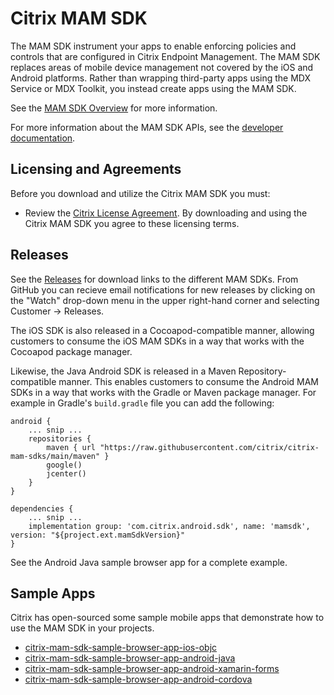 # Citrix MAM SDK

The MAM SDK instrument your apps to enable enforcing policies and controls that are configured in Citrix Endpoint Management. The MAM SDK replaces areas of mobile device management not covered by the iOS and Android platforms. Rather than wrapping third-party apps using the MDX Service or MDX Toolkit, you instead create apps using the MAM SDK. 

See the [MAM SDK Overview](https://docs.citrix.com/en-us/mdx-toolkit/mam-sdk-overview.html) for more information.

For more information about the MAM SDK APIs, see the [developer documentation](https://developer.cloud.com/citrixworkspace/mobile-application-integration/).

## Licensing and Agreements

Before you download and utilize the Citrix MAM SDK you must:

* Review the [Citrix License Agreement](https://developer.cloud.com/citrix-api-terms-of-use). By downloading and using the Citrix MAM SDK you agree to these licensing terms.  

## Releases

See the [Releases](https://github.com/citrix/citrix-mam-sdks/releases) for download links to the different MAM SDKs. From GitHub you can recieve email notifications for new releases by clicking on the "Watch" drop-down menu in the upper right-hand corner and selecting Customer -> Releases.

The iOS SDK is also released in a Cocoapod-compatible manner, allowing customers to consume the iOS MAM SDKs in a way that works with the Cocoapod package manager.

Likewise, the Java Android SDK is released in a Maven Repository-compatible manner.  This enables customers to consume the Android MAM SDKs in a way that works with the Gradle or Maven package manager. For example in Gradle's `build.gradle` file you can add the following:
```
android {
    ... snip ...
    repositories {
        maven { url "https://raw.githubusercontent.com/citrix/citrix-mam-sdks/main/maven" }
        google()
        jcenter()
    }
}

dependencies {
    ... snip ...
    implementation group: 'com.citrix.android.sdk', name: 'mamsdk', version: "${project.ext.mamSdkVersion}"
}
```
See the Android Java sample browser app for a complete example.

## Sample Apps

Citrix has open-sourced some sample mobile apps that demonstrate how to use the MAM SDK in your projects.

- [citrix-mam-sdk-sample-browser-app-ios-objc](https://github.com/citrix/citrix-mam-sdk-sample-browser-app-ios-objc)
- [citrix-mam-sdk-sample-browser-app-android-java](https://github.com/citrix/citrix-mam-sdk-sample-browser-app-android-java)
- [citrix-mam-sdk-sample-browser-app-android-xamarin-forms](https://github.com/citrix/citrix-mam-sdk-sample-browser-app-android-xamarin-forms)
- [citrix-mam-sdk-sample-browser-app-android-cordova](https://github.com/citrix/citrix-mam-sdk-sample-browser-app-android-cordova)
